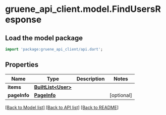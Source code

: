 # gruene_api_client.model.FindUsersResponse

## Load the model package
```dart
import 'package:gruene_api_client/api.dart';
```

## Properties
Name | Type | Description | Notes
------------ | ------------- | ------------- | -------------
**items** | [**BuiltList&lt;User&gt;**](User.md) |  | 
**pageInfo** | [**PageInfo**](PageInfo.md) |  | [optional] 

[[Back to Model list]](../README.md#documentation-for-models) [[Back to API list]](../README.md#documentation-for-api-endpoints) [[Back to README]](../README.md)


